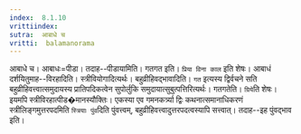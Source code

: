 ```yaml
---
index:  8.1.10
vrittiindex: 
sutra:  आबाधे च
vritti:  balamanorama 
---
```


आबाधे च। आबाधः=पीडा। तदाह--पीडायामिति। गतगत इति। `प्रिया विना काल` इति शेषः। आबाधं दर्शयितुमाह--विरहादिति। स्त्रीवियोगादित्यर्थः। बहुव्रीहिवद्भावादिति। `गत` इत्यस्य द्विर्वचने सति बहुव्रीहिवत्त्वात्समुदायस्य प्रातिपदिकत्वेन सुपोर्लुकि समुदायात्सुबुत्पत्तिरित्यर्थः। गतगतेति। `ग्रिये`ति शेषः। इयमपि स्त्रीविरहात्पीड�मानस्यौक्तिः। एकस्या एव गमनकर्त्र्या द्विः कथनात्समानाधिकरणं स्त्रीलिङ्गमुत्तरपदमिति `स्त्रियाः पुंव`दिति पुंवत्त्वम्, बहुव्रीहिवत्त्वादुत्तरपदत्वस्यापि सत्त्वात्। तदाह--इह पुंवद्भाव इति। 

